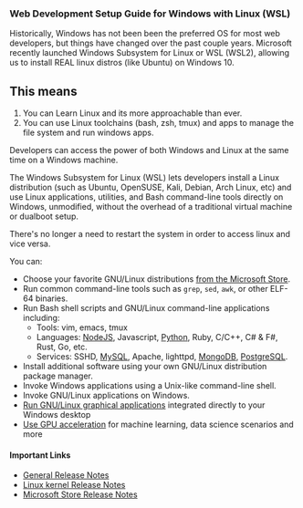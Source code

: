 ### Web Development Setup Guide for Windows with Linux (WSL)

Historically, Windows has not been been the preferred OS for most web developers, but things have changed over the past couple years. Microsoft recently launched Windows Subsystem for Linux or WSL (WSL2), allowing us to install REAL linux distros (like Ubuntu) on Windows 10. 

## This means

1. You can Learn Linux and its more approachable than ever.
2. You can use Linux toolchains (bash, zsh, tmux) and apps to manage the file system and run windows apps.

Developers can access the power of both Windows and Linux at the same time on a Windows machine. 

The Windows Subsystem for Linux (WSL) lets developers install a Linux distribution (such as Ubuntu, OpenSUSE, Kali, Debian, Arch Linux, etc) and use Linux applications, utilities, and Bash command-line tools directly on Windows, unmodified, without the overhead of a traditional virtual machine or dualboot setup.

There's no longer a need to restart the system in order to access linux and vice versa.

You can:

- Choose your favorite GNU/Linux distributions [from the Microsoft Store](https://aka.ms/wslstore).
- Run common command-line tools such as `grep`, `sed`, `awk`, or other ELF-64 binaries.
- Run Bash shell scripts and GNU/Linux command-line applications including:
  - Tools: vim, emacs, tmux
  - Languages: [NodeJS](https://learn.microsoft.com/en-us/windows/nodejs/setup-on-wsl2), Javascript, [Python](https://learn.microsoft.com/en-us/windows/python/web-frameworks), Ruby, C/C++, C# & F#, Rust, Go, etc.
  - Services: SSHD, [MySQL](https://learn.microsoft.com/en-us/windows/wsl/tutorials/wsl-database), Apache, lighttpd, [MongoDB](https://learn.microsoft.com/en-us/windows/wsl/tutorials/wsl-database), [PostgreSQL](https://learn.microsoft.com/en-us/windows/wsl/tutorials/wsl-database).
- Install additional software using your own GNU/Linux distribution package manager.
- Invoke Windows applications using a Unix-like command-line shell.
- Invoke GNU/Linux applications on Windows.
- [Run GNU/Linux graphical applications](https://learn.microsoft.com/en-us/windows/wsl/tutorials/gui-apps) integrated directly to your Windows desktop
- [Use GPU acceleration](https://learn.microsoft.com/en-us/windows/wsl/tutorials/gpu-compute) for machine learning, data science scenarios and more



#### Important Links

- [General Release Notes](https://learn.microsoft.com/en-us/windows/wsl/release-notes)
- [Linux kernel Release Notes](https://learn.microsoft.com/en-us/windows/wsl/kernel-release-notes)
- [Microsoft Store Release Notes](https://learn.microsoft.com/en-us/windows/wsl/store-release-notes)